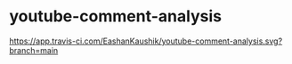 # youtube-comment-analysis

https://app.travis-ci.com/EashanKaushik/youtube-comment-analysis.svg?branch=main
